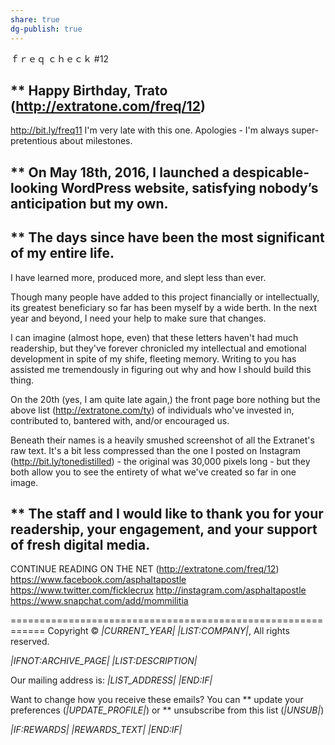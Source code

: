 ```yaml
---
share: true
dg-publish: true
---
```

ｆｒｅｑ ｃｈｅｃｋ
#12


** Happy Birthday, Trato (http://extratone.com/freq/12)
------------------------------------------------------------
http://bit.ly/freq11
I'm very late with this one. Apologies - I'm always super-pretentious about milestones.


** On May 18th, 2016, I launched a despicable-looking WordPress website, satisfying nobody’s anticipation but my own.
------------------------------------------------------------


** The days since have been the most significant of my entire life.
------------------------------------------------------------
I have learned more, produced more, and slept less than ever.

Though many people have added to this project financially or intellectually, its greatest beneficiary so far has been myself by a wide berth. In the next year and beyond, I need your help to make sure that changes.

I can imagine (almost hope, even) that these letters haven't had much readership, but they've forever chronicled my intellectual and emotional development in spite of my shife, fleeting memory. Writing to you has assisted me tremendously in figuring out why and how I should build this thing.

On the 20th (yes, I am quite late again,) the front page bore nothing but the above list (http://extratone.com/ty) of individuals who've invested in, contributed to, bantered with, and/or encouraged us.

Beneath their names is a heavily smushed screenshot of all the Extranet's raw text. It's a bit less compressed than the one I posted on Instagram (http://bit.ly/tonedistilled) - the original was 30,000 pixels long - but they both allow you to see the entirety of what we've created so far in one image.


** The staff and I would like to thank you for your readership, your engagement, and your support of fresh digital media.
------------------------------------------------------------
CONTINUE READING ON THE NET (http://extratone.com/freq/12)
https://www.facebook.com/asphaltapostle
https://www.twitter.com/ficklecrux
http://instagram.com/asphaltapostle
https://www.snapchat.com/add/mommilitia

============================================================
Copyright © *|CURRENT_YEAR|* *|LIST:COMPANY|*, All rights reserved.

*|IFNOT:ARCHIVE_PAGE|* *|LIST:DESCRIPTION|*

Our mailing address is:
*|LIST_ADDRESS|* *|END:IF|*

Want to change how you receive these emails?
You can ** update your preferences (*|UPDATE_PROFILE|*)
or ** unsubscribe from this list (*|UNSUB|*)

*|IF:REWARDS|* *|REWARDS_TEXT|* *|END:IF|*